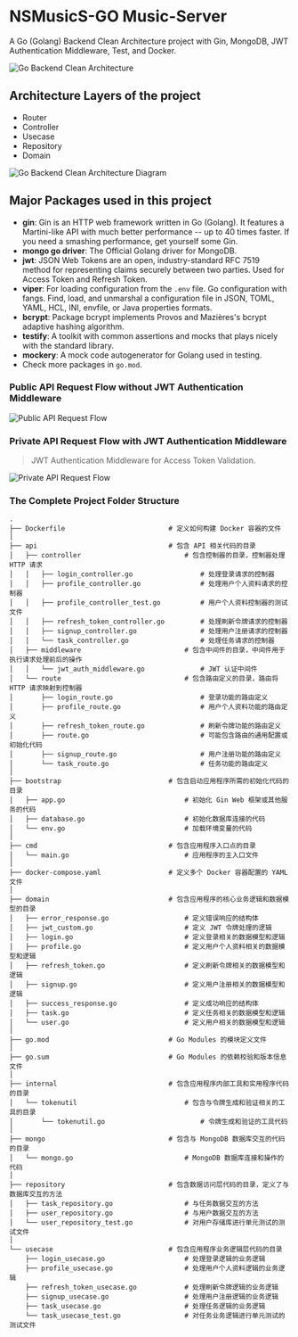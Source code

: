 # NSMusicS-GO Music-Server
A Go (Golang) Backend Clean Architecture project with Gin, MongoDB, JWT Authentication Middleware, Test, and Docker.

![Go Backend Clean Architecture](https://github.com/amitshekhariitbhu/go-backend-clean-architecture/blob/main/assets/go-backend-clean-architecture.png?raw=true)

## Architecture Layers of the project

- Router
- Controller
- Usecase
- Repository
- Domain

![Go Backend Clean Architecture Diagram](https://github.com/amitshekhariitbhu/go-backend-clean-architecture/blob/main/assets/go-backend-arch-diagram.png?raw=true)

## Major Packages used in this project

- **gin**: Gin is an HTTP web framework written in Go (Golang). It features a Martini-like API with much better performance -- up to 40 times faster. If you need a smashing performance, get yourself some Gin.
- **mongo go driver**: The Official Golang driver for MongoDB.
- **jwt**: JSON Web Tokens are an open, industry-standard RFC 7519 method for representing claims securely between two parties. Used for Access Token and Refresh Token.
- **viper**: For loading configuration from the `.env` file. Go configuration with fangs. Find, load, and unmarshal a configuration file in JSON, TOML, YAML, HCL, INI, envfile, or Java properties formats.
- **bcrypt**: Package bcrypt implements Provos and Mazières's bcrypt adaptive hashing algorithm.
- **testify**: A toolkit with common assertions and mocks that plays nicely with the standard library.
- **mockery**: A mock code autogenerator for Golang used in testing.
- Check more packages in `go.mod`.

### Public API Request Flow without JWT Authentication Middleware

![Public API Request Flow](https://github.com/amitshekhariitbhu/go-backend-clean-architecture/blob/main/assets/go-arch-public-api-request-flow.png?raw=true)

### Private API Request Flow with JWT Authentication Middleware

> JWT Authentication Middleware for Access Token Validation.

![Private API Request Flow](https://github.com/amitshekhariitbhu/go-backend-clean-architecture/blob/main/assets/go-arch-private-api-request-flow.png?raw=true)

### The Complete Project Folder Structure

```
.
├── Dockerfile                          # 定义如何构建 Docker 容器的文件
│
├── api                                 # 包含 API 相关代码的目录
│   ├── controller                          # 包含控制器的目录，控制器处理 HTTP 请求
│   │   ├── login_controller.go                 # 处理登录请求的控制器
│   │   ├── profile_controller.go               # 处理用户个人资料请求的控制器
│   │   ├── profile_controller_test.go          # 用户个人资料控制器的测试文件
│   │   ├── refresh_token_controller.go         # 处理刷新令牌请求的控制器
│   │   ├── signup_controller.go                # 处理用户注册请求的控制器
│   │   └── task_controller.go                  # 处理任务请求的控制器
│   ├── middleware                          # 包含中间件的目录，中间件用于执行请求处理前后的操作
│   │   └── jwt_auth_middleware.go              # JWT 认证中间件
│   └── route                               # 包含路由定义的目录，路由将 HTTP 请求映射到控制器
│       ├── login_route.go                      # 登录功能的路由定义
│       ├── profile_route.go                    # 用户个人资料功能的路由定义
│       ├── refresh_token_route.go              # 刷新令牌功能的路由定义
│       ├── route.go                            # 可能包含路由的通用配置或初始化代码
│       ├── signup_route.go                     # 用户注册功能的路由定义
│       └── task_route.go                       # 任务功能的路由定义
│
├── bootstrap                           # 包含启动应用程序所需的初始化代码的目录
│   ├── app.go                              # 初始化 Gin Web 框架或其他服务的代码
│   ├── database.go                         # 初始化数据库连接的代码
│   └── env.go                              # 加载环境变量的代码
│
├── cmd                                 # 包含应用程序入口点的目录
│   └── main.go                             # 应用程序的主入口文件
│
├── docker-compose.yaml                 # 定义多个 Docker 容器配置的 YAML 文件
│
├── domain                              # 包含应用程序的核心业务逻辑和数据模型的目录
│   ├── error_response.go                   # 定义错误响应的结构体
│   ├── jwt_custom.go                       # 定义 JWT 令牌处理的逻辑
│   ├── login.go                            # 定义登录相关的数据模型和逻辑
│   ├── profile.go                          # 定义用户个人资料相关的数据模型和逻辑
│   ├── refresh_token.go                    # 定义刷新令牌相关的数据模型和逻辑
│   ├── signup.go                           # 定义用户注册相关的数据模型和逻辑
│   ├── success_response.go                 # 定义成功响应的结构体
│   ├── task.go                             # 定义任务相关的数据模型和逻辑
│   └── user.go                             # 定义用户相关的数据模型和逻辑
│
├── go.mod                              # Go Modules 的模块定义文件
│
├── go.sum                              # Go Modules 的依赖校验和版本信息文件
│
├── internal                            # 包含应用程序内部工具和实用程序代码的目录
│   └── tokenutil                           # 包含与令牌生成和验证相关的工具的目录
│       └── tokenutil.go                        # 令牌生成和验证的工具代码
│
├── mongo                               # 包含与 MongoDB 数据库交互的代码的目录
│   └── mongo.go                            # MongoDB 数据库连接和操作的代码
│
├── repository                          # 包含数据访问层代码的目录，定义了与数据库交互的方法
│   ├── task_repository.go                  # 与任务数据交互的方法
│   ├── user_repository.go                  # 与用户数据交互的方法
│   └── user_repository_test.go             # 对用户存储库进行单元测试的测试文件
│
└── usecase                             # 包含应用程序业务逻辑层代码的目录
    ├── login_usecase.go                    # 处理登录逻辑的业务逻辑
    ├── profile_usecase.go                  # 处理用户个人资料逻辑的业务逻辑
    ├── refresh_token_usecase.go            # 处理刷新令牌逻辑的业务逻辑
    ├── signup_usecase.go                   # 处理用户注册逻辑的业务逻辑
    ├── task_usecase.go                     # 处理任务逻辑的业务逻辑
    └── task_usecase_test.go                # 对任务业务逻辑进行单元测试的测试文件
```